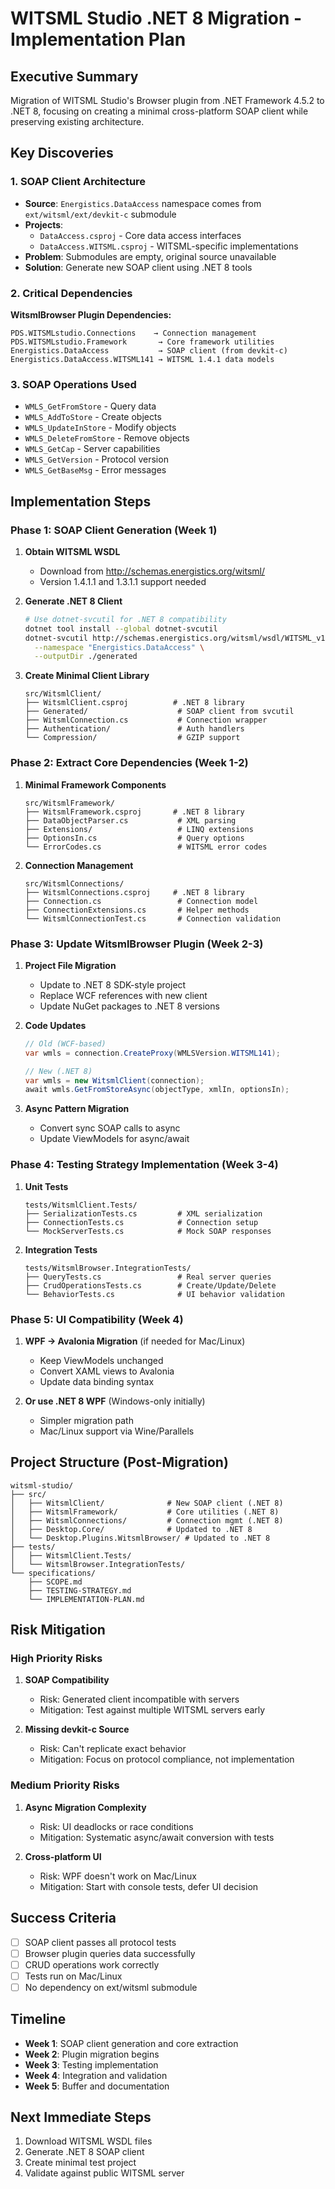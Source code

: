 # WITSML Studio .NET 8 Migration - Implementation Plan

## Executive Summary
Migration of WITSML Studio's Browser plugin from .NET Framework 4.5.2 to .NET 8, focusing on creating a minimal cross-platform SOAP client while preserving existing architecture.

## Key Discoveries

### 1. SOAP Client Architecture
- **Source**: `Energistics.DataAccess` namespace comes from `ext/witsml/ext/devkit-c` submodule
- **Projects**:
  - `DataAccess.csproj` - Core data access interfaces
  - `DataAccess.WITSML.csproj` - WITSML-specific implementations
- **Problem**: Submodules are empty, original source unavailable
- **Solution**: Generate new SOAP client using .NET 8 tools

### 2. Critical Dependencies
**WitsmlBrowser Plugin Dependencies:**
```
PDS.WITSMLstudio.Connections    → Connection management
PDS.WITSMLstudio.Framework       → Core framework utilities  
Energistics.DataAccess           → SOAP client (from devkit-c)
Energistics.DataAccess.WITSML141 → WITSML 1.4.1 data models
```

### 3. SOAP Operations Used
- `WMLS_GetFromStore` - Query data
- `WMLS_AddToStore` - Create objects
- `WMLS_UpdateInStore` - Modify objects
- `WMLS_DeleteFromStore` - Remove objects
- `WMLS_GetCap` - Server capabilities
- `WMLS_GetVersion` - Protocol version
- `WMLS_GetBaseMsg` - Error messages

## Implementation Steps

### Phase 1: SOAP Client Generation (Week 1)
1. **Obtain WITSML WSDL**
   - Download from http://schemas.energistics.org/witsml/
   - Version 1.4.1.1 and 1.3.1.1 support needed
   
2. **Generate .NET 8 Client**
   ```bash
   # Use dotnet-svcutil for .NET 8 compatibility
   dotnet tool install --global dotnet-svcutil
   dotnet-svcutil http://schemas.energistics.org/witsml/wsdl/WITSML_v1.4.1.1_API.wsdl \
     --namespace "Energistics.DataAccess" \
     --outputDir ./generated
   ```

3. **Create Minimal Client Library**
   ```
   src/WitsmlClient/
   ├── WitsmlClient.csproj          # .NET 8 library
   ├── Generated/                    # SOAP client from svcutil
   ├── WitsmlConnection.cs           # Connection wrapper
   ├── Authentication/               # Auth handlers
   └── Compression/                  # GZIP support
   ```

### Phase 2: Extract Core Dependencies (Week 1-2)
1. **Minimal Framework Components**
   ```
   src/WitsmlFramework/
   ├── WitsmlFramework.csproj       # .NET 8 library
   ├── DataObjectParser.cs           # XML parsing
   ├── Extensions/                   # LINQ extensions
   ├── OptionsIn.cs                  # Query options
   └── ErrorCodes.cs                 # WITSML error codes
   ```

2. **Connection Management**
   ```
   src/WitsmlConnections/
   ├── WitsmlConnections.csproj     # .NET 8 library  
   ├── Connection.cs                 # Connection model
   ├── ConnectionExtensions.cs       # Helper methods
   └── WitsmlConnectionTest.cs       # Connection validation
   ```

### Phase 3: Update WitsmlBrowser Plugin (Week 2-3)
1. **Project File Migration**
   - Update to .NET 8 SDK-style project
   - Replace WCF references with new client
   - Update NuGet packages to .NET 8 versions

2. **Code Updates**
   ```csharp
   // Old (WCF-based)
   var wmls = connection.CreateProxy(WMLSVersion.WITSML141);
   
   // New (.NET 8)
   var wmls = new WitsmlClient(connection);
   await wmls.GetFromStoreAsync(objectType, xmlIn, optionsIn);
   ```

3. **Async Pattern Migration**
   - Convert sync SOAP calls to async
   - Update ViewModels for async/await

### Phase 4: Testing Strategy Implementation (Week 3-4)
1. **Unit Tests**
   ```
   tests/WitsmlClient.Tests/
   ├── SerializationTests.cs         # XML serialization
   ├── ConnectionTests.cs            # Connection setup
   └── MockServerTests.cs            # Mock SOAP responses
   ```

2. **Integration Tests**
   ```
   tests/WitsmlBrowser.IntegrationTests/
   ├── QueryTests.cs                 # Real server queries
   ├── CrudOperationsTests.cs        # Create/Update/Delete
   └── BehaviorTests.cs              # UI behavior validation
   ```

### Phase 5: UI Compatibility (Week 4)
1. **WPF → Avalonia Migration** (if needed for Mac/Linux)
   - Keep ViewModels unchanged
   - Convert XAML views to Avalonia
   - Update data binding syntax

2. **Or use .NET 8 WPF** (Windows-only initially)
   - Simpler migration path
   - Mac/Linux support via Wine/Parallels

## Project Structure (Post-Migration)

```
witsml-studio/
├── src/
│   ├── WitsmlClient/              # New SOAP client (.NET 8)
│   ├── WitsmlFramework/           # Core utilities (.NET 8)
│   ├── WitsmlConnections/         # Connection mgmt (.NET 8)
│   ├── Desktop.Core/              # Updated to .NET 8
│   └── Desktop.Plugins.WitsmlBrowser/ # Updated to .NET 8
├── tests/
│   ├── WitsmlClient.Tests/
│   └── WitsmlBrowser.IntegrationTests/
└── specifications/
    ├── SCOPE.md
    ├── TESTING-STRATEGY.md
    └── IMPLEMENTATION-PLAN.md
```

## Risk Mitigation

### High Priority Risks
1. **SOAP Compatibility**
   - Risk: Generated client incompatible with servers
   - Mitigation: Test against multiple WITSML servers early
   
2. **Missing devkit-c Source**
   - Risk: Can't replicate exact behavior
   - Mitigation: Focus on protocol compliance, not implementation

### Medium Priority Risks
1. **Async Migration Complexity**
   - Risk: UI deadlocks or race conditions
   - Mitigation: Systematic async/await conversion with tests

2. **Cross-platform UI**
   - Risk: WPF doesn't work on Mac/Linux
   - Mitigation: Start with console tests, defer UI decision

## Success Criteria
- [ ] SOAP client passes all protocol tests
- [ ] Browser plugin queries data successfully
- [ ] CRUD operations work correctly
- [ ] Tests run on Mac/Linux
- [ ] No dependency on ext/witsml submodule

## Timeline
- **Week 1**: SOAP client generation and core extraction
- **Week 2**: Plugin migration begins
- **Week 3**: Testing implementation
- **Week 4**: Integration and validation
- **Week 5**: Buffer and documentation

## Next Immediate Steps
1. Download WITSML WSDL files
2. Generate .NET 8 SOAP client
3. Create minimal test project
4. Validate against public WITSML server

